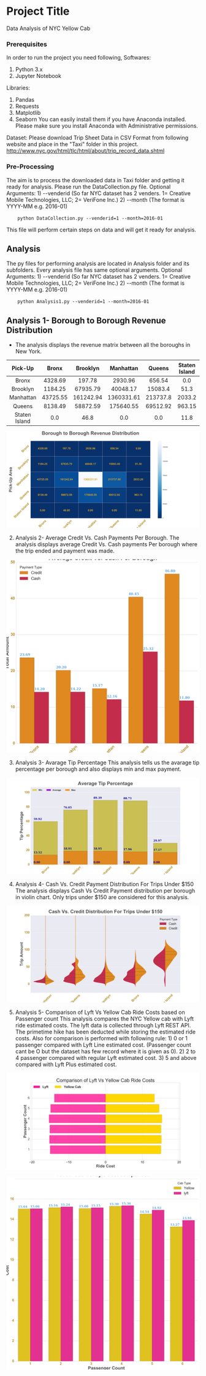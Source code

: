 # Project Title

Data Analysis of NYC Yellow Cab

### Prerequisites

In order to run the project you need following,
Softwares:
  1) Python 3.x
  2) Jupyter Notebook

Libraries:
  1) Pandas
  2) Requests
  3) Matplotlib
  4) Seaborn
You can easily install them if you have Anaconda installed. Please make sure you install Anaconda with Administrative permissions.

Dataset:
  Please download Trip Sheet Data in CSV Format from following website and place in the "Taxi" folder in this project.
http://www.nyc.gov/html/tlc/html/about/trip_record_data.shtml

### Pre-Processing
The aim is to process the downloaded data in Taxi folder and getting it ready for analysis.
Please run the DataCollection.py file.
  Optional Arguments: 1) --venderid (So far NYC dataset has 2 venders. 1= Creative Mobile Technologies, LLC; 2= VeriFone Inc.)
                      2) --month (The format is YYYY-MM e.g. 2016-01)
```
    python DataCollection.py --venderid=1 --month=2016-01
```
This file will perform certain steps on data and will get it ready for analysis.

## Analysis
The py files for performing analysis are located in Analysis folder and its subfolders.
Every analysis file has same optional arguments.
  Optional Arguments: 1) --venderid (So far NYC dataset has 2 venders. 1= Creative Mobile Technologies, LLC; 2= VeriFone Inc.)
                      2) --month (The format is YYYY-MM e.g. 2016-01)
```
    python Analysis1.py --venderid=1 --month=2016-01
```

## Analysis 1- Borough to Borough Revenue Distribution
* The analysis displays the revenue matrix between all the boroughs in New York.

**Pick-Up**|**Bronx**|**Brooklyn**|**Manhattan**|**Queens**|**Staten Island**
:-----:|:-----:|:-----:|:-----:|:-----:|:-----:
Bronx|4328.69|197.78|2930.96|656.54|0.0
Brooklyn|1184.25|67935.79|40048.17|15083.4|51.3
Manhattan|43725.55|161242.94|1360331.61|213737.8|2033.2
Queens|8138.49|58872.59|175640.55|69512.92|963.15
Staten Island|0.0|46.8|0.0|0.0|11.8

![](Analysis/Analysis1/reports/png/All_All_2016_12_10_16_10_54.png?token=AJjBAvueiasEFrC3NGDEI5-qvNdAHPitks5YVZv-wA%3D%3D)

2) Analysis 2- Average Credit Vs. Cash Payments Per Borough.
    The analysis displays average Credit Vs. Cash payments Per borough where the trip ended and payment was made.

![](Analysis/Analysis2/reports/png/All_All_2016_12_10_16_11_25.png?token=AJjBAjHEzhY84l8Jbrv2wKgVJRAvVRTUks5YVZzQwA%3D%3D)

3) Analysis 3- Avarage Tip Percentage
    This analysis tells us the avarage tip percentage per borough and also displays min and max payment.

![](Analysis/Analysis3/reports/png/All_All_2016_12_10_16_11_46.png?token=AJjBAotkT7Ez9mXpOc2wYDJ8v6dGs06_ks5YVZz4wA%3D%3D)

4) Analysis 4- Cash Vs. Credit Payment Distribution For Trips Under $150
    The analysis displays Cash Vs Credit Payment distribution per borough in violin chart. Only trips under $150 are considered for this analysis.
	
![](Analysis/Analysis4/reports/png/All_All_2016_12_10_16_12_04.png?token=AJjBAl1R6SDueVSYMBoTRCQRgrlWxUWHks5YVZ0qwA%3D%3D)

5) Analysis 5- Comparison of Lyft Vs Yellow Cab Ride Costs based on Passenger count
    This analysis compares the NYC Yellow cab with Lyft ride estimated costs. The lyft data is collected through Lyft REST API.
    The primetime hike has been deducted while storing the estimated ride costs.
    Also for comparison is performed with following rule:
        1) 0 or 1 passenger compared with Lyft Line estimated cost. (Passenger count cant be O but the dataset has few record where it is given as 0).
        2) 2 to 4 passenger compared with regular Lyft estimated cost.
        3) 5 and above compared with Lyft Plus estimated cost.

![](Analysis/Analysis5/reports/png/All_All_2016_12_10_16_10_23_bidirectional.png?token=AJjBAntMGVvZLQbbXTd0eSySIS7TvD-mks5YVZ1dwA%3D%3D)

![](Analysis/Analysis5/reports/png/All_All_2016_12_10_16_10_23_bar_plot.png?token=AJjBAmThvCuXNpa-McilCPe39qbnavDOks5YVZ2FwA%3D%3D)